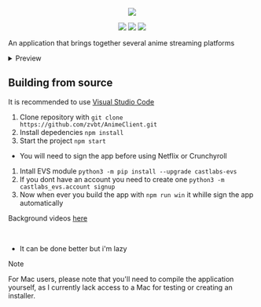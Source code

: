 <p align="center">
<img src="https://i.imgur.com/ILPk9ZC.png">
</p>
<p align="center">
	<a href="https://github.com/zvbt/AnimeClient/releases/latest"><img src="https://img.shields.io/github/v/release/zvbt/AnimeClient?style=for-the-badge"></a>
	<a href="https://github.com/zvbt/AnimeClient/releases"><img src="https://img.shields.io/github/downloads/zvbt/AnimeClient/total.svg?style=for-the-badge"></a>
	<a href="https://aur.archlinux.org/packages/animeclient-bin"><img src="https://img.shields.io/aur/version/animeclient-bin?style=for-the-badge"></a>
</p>

An application that brings together several anime streaming platforms

<details>
  <summary>Preview</summary>
  <img src="https://r2.e-z.host/7ed0180f-b228-49a7-be1e-0183c1938777/vujx89l9.png">
  <img src="https://r2.e-z.host/7ed0180f-b228-49a7-be1e-0183c1938777/m7nj1yhu.png">
  <img src="https://r2.e-z.host/7ed0180f-b228-49a7-be1e-0183c1938777/40vtzzws.png">
  Only this RPC work for now.
</details>

## Building from source

It is recommended to use [Visual Studio Code](https://code.visualstudio.com)

1. Clone repository with
   `git clone https://github.com/zvbt/AnimeClient.git`
2. Install depedencies `npm install`
3. Start the project `npm start`

- You will need to sign the app before using Netflix or Crunchyroll
1. Intall EVS module `python3 -m pip install --upgrade castlabs-evs`
2. If you dont have an account you need to create one `python3 -m castlabs_evs.account signup`
3. Now when ever you build the app with `npm run win` it whille sign the app automatically

Background videos [here](https://github.com/zvbt/aclient-main-page/tree/main/assets/videos)

<br>

- It can be done better but i'm lazy

> [!NOTE]
> For Mac users, please note that you'll need to compile the application yourself, as I currently lack access to a Mac for testing or creating an installer.
